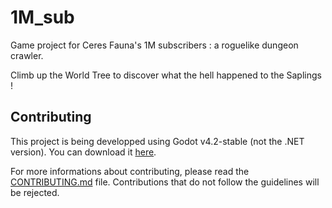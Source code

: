# 1M_sub
Game project for Ceres Fauna's 1M subscribers : a roguelike dungeon crawler.

Climb up the World Tree to discover what the hell happened to the Saplings ! 

## Contributing

This project is being developped using Godot v4.2-stable (not the .NET version). You can download it [here](https://godotengine.org/download/archive/4.2-stable).

For more informations about contributing, please read the [CONTRIBUTING.md](https://github.com/Saplings-Projects/1M_sub/blob/main/CONTRIBUTING.md) file. Contributions that do not follow the guidelines will be rejected.
